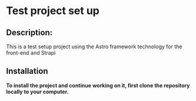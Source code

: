 # Test project set up
  ## Description:
  This is a test setup project using the Astro framework technology for the front-end and Strapi

  ## Installation
  **To install the project and continue working on it, first clone the repository locally to your computer.**
  
  
